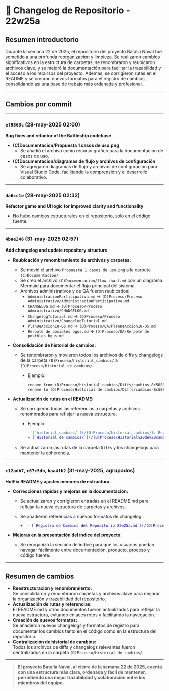 # 📁 **Changelog de Repositorio - 22w25a**

## Resumen introductorio

Durante la semana 22 de 2025, el repositorio del proyecto Batalla Naval fue sometido a una profunda reorganización y limpieza. Se realizaron cambios significativos en la estructura de carpetas, se renombraron y reubicaron archivos clave, y se mejoró la documentación para facilitar la trazabilidad y el acceso a los recursos del proyecto. Además, se corrigieron rutas en el README y se crearon nuevos formatos para el registro de cambios, consolidando así una base de trabajo más ordenada y profesional.

---

## Cambios por commit

---

### `ef9363c` (28-may-2025 02:00)

**Bug fixes and refactor of the Battleship codebase**

- **(C)Documentacion/Propuesta 1 casos de uso.png**
  - Se añadió el archivo como recurso gráfico para la documentación de casos de uso.
- **(C)Documentacion/diagramas de flujo y archivos de configuración**
  - Se agregaron diagramas de flujo y archivos de configuración para Visual Studio Code, facilitando la comprensión y el desarrollo colaborativo.

---

### `da6cc1e` (28-may-2025 02:32)

**Refactor game and UI logic for improved clarity and functionality**

- No hubo cambios estructurales en el repositorio, solo en el código fuente.

---

### `4bae246` (31-may-2025 02:57)

**Add changelog and update repository structure**

- **Reubicación y renombramiento de archivos y carpetas:**
  - Se movió el archivo `Propuesta 1 casos de uso.png` a la carpeta `(C)Documentacion/`.
  - Se creó el archivo `(C)Documentacion/flow_chart.md` con un diagrama Mermaid para documentar el flujo principal del sistema.
  - Archivos administrativos y de QA fueron reubicados:
    - `AdministracionParticipativa.md` → `(D)Proceso/Proceso Administrativo/AdministracionParticipativa.md`
    - `CHANGELOG.md` → `(D)Proceso/Proceso Administrativo/CHANGELOG.md`
    - `ChangelogTutorial.md` → `(D)Proceso/Proceso Administrativo/ChangelogTutorial.md`
    - `PlanDeAccion18-05.md` → `(D)Proceso/QA/PlanDeAccion18-05.md`
    - `Rerpote de posibles bgus.md` → `(D)Proceso/QA/Rerpote de posibles bgus.md`
- **Consolidación de historial de cambios:**
  - Se renombraron y movieron todos los archivos de diffs y changelogs de la carpeta `(D)Proceso/historial_cambios/` a `(D)Proceso/Historial de cambios/`.
    - Ejemplo:

      ```diff
      rename from (D)Proceso/historial_cambios/Diffs/cambios-8c5083e.diff
      rename to (D)Proceso/Historial de cambios/Diffs/cambios-8c5083e.diff
      ```

- **Actualización de rutas en el README:**
  - Se corrigieron todas las referencias a carpetas y archivos renombrados para reflejar la nueva estructura.
    - Ejemplo:

      ```diff
      - [`historial_cambios/`](/(D)Proceso/historial_cambios/): Registro de cambios y versiones del proyecto.
      + [`Historial de cambios/`](/(D)Proceso/Historial%20de%20cambios/): Registro de cambios y versiones del proyecto.
      ```

  - Se actualizaron las rutas de la carpeta `Diffs` y los changelogs para mantener la coherencia.

---

### `c12adb7`, `c67c5db`, `baa4fb2` (31-may-2025, agrupados)

**HotFix README y ajustes menores de estructura**

- **Correcciones rápidas y mejoras en la documentación:**
  - Se actualizaron y corrigieron entradas en el README.md para reflejar la nueva estructura de carpetas y archivos.
  - Se añadieron referencias a nuevos formatos de changelog:

    ```diff
    +  - [`Registro de Cambios del Repositorio 22w25a.md`](/(D)Proceso/Historial%20de%20cambios/Registro%20de%20Cambios%20del%20Repositorio%2022w25a.md)
    ```

- **Mejoras en la presentación del índice del proyecto:**
  - Se reorganizó la sección de índice para que los usuarios puedan navegar fácilmente entre documentación, producto, proceso y código fuente.

---

## Resumen de cambios

- **Reestructuración y renombramiento:**  
  Se consolidaron y renombraron carpetas y archivos clave para mejorar la organización y trazabilidad del repositorio.
- **Actualización de rutas y referencias:**  
  El README.md y otros documentos fueron actualizados para reflejar la nueva estructura, evitando enlaces rotos y facilitando la navegación.
- **Creación de nuevos formatos:**  
  Se añadieron nuevos changelogs y formatos de registro para documentar los cambios tanto en el código como en la estructura del repositorio.
- **Centralización de historial de cambios:**  
  Todos los archivos de diffs y changelogs relevantes fueron centralizados en la carpeta `(D)Proceso/Historial de cambios/`.

---

> **El proyecto Batalla Naval, al cierre de la semana 22 de 2025, cuenta con una estructura más clara, ordenada y fácil de mantener, permitiendo una mejor trazabilidad y colaboración entre los miembros del equipo.**
